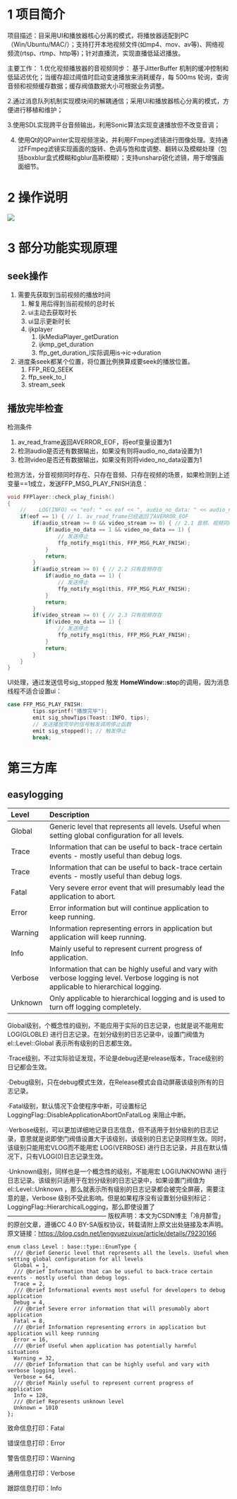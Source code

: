# 1 项目简介

项目描述：目采用UI和播放器核心分离的模式，将播放器适配到PC（Win/Ubuntu/MAC/）；支持打开本地视频文件(如mp4、mov、av等)、网络视频流(rtsp、rtmp、http等)；针对直播流，实现直播低延迟播放。

主要工作：
1.优化视频播放器的音视频同步： 基于JitterBuffer 机制的缓冲控制和低延迟优化；当缓存超过阈值时启动变速播放来消耗缓存，每 500ms 轮询，查询音频和视频缓存数据；缓存阀值数据大小可根据业务调整。

2.通过消息队列机制实现模块间的解耦通信；采用UI和播放器核心分离的模式，方便进行移植和维护；

3.使用SDL实现跨平台音频输出，利用Sonic算法实现变速播放但不改变音调；

4. 使用Qt的QPainter实现视频渲染，并利用FFmpeg滤镜进行图像处理。支持通过FFmpeg滤镜实现画面的旋转、色调与饱和度调整、翻转以及模糊处理（包括boxblur盒式模糊和gblur高斯模糊）；支持unsharp锐化滤镜，用于增强画面细节。


# 2 操作说明

![](https://avmedia.0voice.com/zb_users/upload/2023/05/202305261554031843844.png)




# 3 部分功能实现原理

## seek操作

1. 需要先获取到当前视频的播放时间
   1. 解复用后得到当前视频的总时长
   2. ui主动去获取时长
   3. ui显示更新时长
   4. ijkplayer
      1. IjkMediaPlayer_getDuration
      2. ijkmp_get_duration
      3. ffp_get_duration_l实际调用is->ic->duration
2. 进度条seek都某个位置，将位置比例换算成要seek的播放位置。
   1. FFP_REQ_SEEK
   2. ffp_seek_to_l
   3. stream_seek



## 播放完毕检查

检测条件

1. av_read_frame返回AVERROR_EOF，将eof变量设置为1
2. 检测audio是否还有数据输出，如果没有则将audio_no_data设置为1
3. 检测video是否还有数据输出，如果没有则将video_no_data设置为1



检测方法，分音视频同时存在、只存在音频、只存在视频的场景，如果检测到上述变量==1成立，发送FFP_MSG_PLAY_FNISH消息：

```c
void FFPlayer::check_play_finish()
{
    //    LOG(INFO) << "eof: " << eof << ", audio_no_data: " << audio_no_data  ;
    if(eof == 1) { // 1. av_read_frame已经返回了AVERROR_EOF
        if(audio_stream >= 0 && video_stream >= 0) { // 2.1 音频、视频同时存在的场景
            if(audio_no_data == 1 && video_no_data == 1) {
                // 发送停止
                ffp_notify_msg1(this, FFP_MSG_PLAY_FNISH);
            }
            return;
        }
        if(audio_stream >= 0) { // 2.2 只有音频存在
            if(audio_no_data == 1) {
                // 发送停止
                ffp_notify_msg1(this, FFP_MSG_PLAY_FNISH);
            }
            return;
        }
        if(video_stream >= 0) { // 2.3 只有视频存在
            if(video_no_data == 1) {
                // 发送停止
                ffp_notify_msg1(this, FFP_MSG_PLAY_FNISH);
            }
            return;
        }
    }
}
```



UI处理，通过发送信号sig_stopped  触发 **HomeWindow::sto**p的调用，因为消息线程不适合设置ui：

```c++
case FFP_MSG_PLAY_FNISH:
        tips.sprintf("播放完毕");
        emit sig_showTips(Toast::INFO, tips);
        // 发送播放完毕的信号触发调用停止函数
        emit sig_stopped(); // 触发停止
        break;
```



# 第三方库

## easylogging

| Level   | Description                                                  |
| :------ | :----------------------------------------------------------- |
| Global  | Generic level that represents all levels. Useful when setting global configuration for all levels. |
| Trace   | Information that can be useful to back-trace certain events - mostly useful than debug logs. |
| Trace   | Information that can be useful to back-trace certain events - mostly useful than debug logs. |
| Fatal   | Very severe error event that will presumably lead the application to abort. |
| Error   | Error information but will continue application to keep running. |
| Warning | Information representing errors in application but application will keep running. |
| Info    | Mainly useful to represent current progress of application.  |
| Verbose | Information that can be highly useful and vary with verbose logging level. Verbose logging is not applicable to hierarchical logging. |
| Unknown | Only applicable to hierarchical logging and is used to turn off logging completely. |

Global级别，个概念性的级别，不能应用于实际的日志记录，也就是说不能用宏 LOG(GLOBLE) 进行日志记录。在划分级别的日志记录中，设置门阀值为 el::Level::Global 表示所有级别的日志都生效。

  ·Trace级别，不过实际验证发现，不论是debug还是release版本，Trace级别的日记都会生效。

  ·Debug级别，只在debug模式生效，在Release模式会自动屏蔽该级别所有的日志记录。

  ·Fatal级别，默认情况下会使程序中断，可设置标记 LoggingFlag::DisableApplicationAbortOnFatalLog 来阻止中断。

  ·Verbose级别，可以更加详细地记录日志信息，但不适用于划分级别的日志记录，意思就是说即使门阀值设置大于该级别，该级别的日志记录同样生效。同时，该级别只能用宏VLOG而不能用宏 LOG(VERBOSE) 进行日志记录，并且在默认情况下，只有VLOG(0)日志记录生效。

   ·Unknown级别，同样也是一个概念性的级别，不能用宏 LOG(UNKNOWN) 进行日志记录。该级别只适用于在划分级别的日志记录中，如果设置门阀值为 el::Level::Unknown ，那么就表示所有级别的日志记录都会被完全屏蔽，需要注意的是，Verbose 级别不受此影响。但是如果程序没有设置划分级别标记：LoggingFlag::HierarchicalLogging，那么即使设置了
————————————————
版权声明：本文为CSDN博主「冷月醉雪」的原创文章，遵循CC 4.0 BY-SA版权协议，转载请附上原文出处链接及本声明。
原文链接：https://blog.csdn.net/lengyuezuixue/article/details/79230166



```
enum class Level : base::type::EnumType {
  /// @brief Generic level that represents all the levels. Useful when setting global configuration for all levels
  Global = 1,
  /// @brief Information that can be useful to back-trace certain events - mostly useful than debug logs.
  Trace = 2,
  /// @brief Informational events most useful for developers to debug application
  Debug = 4,
  /// @brief Severe error information that will presumably abort application
  Fatal = 8,
  /// @brief Information representing errors in application but application will keep running
  Error = 16,
  /// @brief Useful when application has potentially harmful situations
  Warning = 32,
  /// @brief Information that can be highly useful and vary with verbose logging level.
  Verbose = 64,
  /// @brief Mainly useful to represent current progress of application
  Info = 128,
  /// @brief Represents unknown level
  Unknown = 1010
};
```



致命信息打印：Fatal

错误信息打印：Error

警告信息打印：Warning

通用信息打印：Verbose

跟踪信息打印：Info
